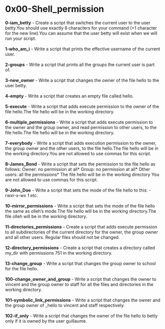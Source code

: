 # 0x00-Shell_permission<br/>
**0-iam_betty** - Create a script that switches the current user to the user betty.You should use exactly 8 characters for your command (+1 character for the new line).You can assume that the user betty will exist when we will run your script.<br/><br/>
**1-who_am_i** - Write a script that prints the effective username of the current user. <br/><br/>
**2-groups** - Write a script that prints all the groups the current user is part of.<br/><br/>
**3-new_owner** - Write a script that changes the owner of the file hello to the user betty.<br/><br/>
**4-empty** - Write a script that creates an empty file called hello.<br/><br/>
**5-execute** - Write a script that adds execute permission to the owner of the file hello.The file hello will be in the working directory.<br/><br/>
**6-multiple_permissions** - Write a script that adds execute permission to the owner and the group owner, and read permission to other users, to the file hello.The file hello will be in the working directory.<br/><br/>
**7-everybody** - Write a script that adds execution permission to the owner, the group owner and the other users, to the file hello.The file hello will be in the working directory.You are not allowed to use commas for this script.<br/><br/>
**8-James_Bond** - Write a script that sets the permission to the file hello as follows: Owner: no permission at all* Group: no permission at all* Other users: all the permissions* The file hello will be in the working directory You are not allowed to use commas for this script.<br/><br/>
**9-John_Doe** - Write a script that sets the mode of the file hello to this: -rwxr-x-wx 1 etc.<br/></br>
**10-mirror_permissions** - Write a script that sets the mode of the file hello the same as olleh’s mode.The file hello will be in the working directory.The file olleh will be in the working directory.<br/><br/>
**11-directories_permissions** - Create a script that adds execute permission to all subdirectories of the current directory for the owner, the group owner and all other users. Regular files should not be changed.<br/><br/>
**12-directory_permissions** - Create a script that creates a directory called my_dir with permissions 751 in the working directory.<br/><br/>
**13-change_group** - Write a script that changes the group owner to school for the file hello.<br/><br/>
**100-change_owner_and_group** - Write a script that changes the owner to vincent and the group owner to staff for all the files and directories in the working directory.<br/><br/>
**101-symbolic_link_permissions** - Write a script that changes the owner and the group owner of _hello to vincent and staff respectively.<br/><br/>
**102-if_only** - Write a script that changes the owner of the file hello to betty only if it is owned by the user guillaume.<br/><br/>

